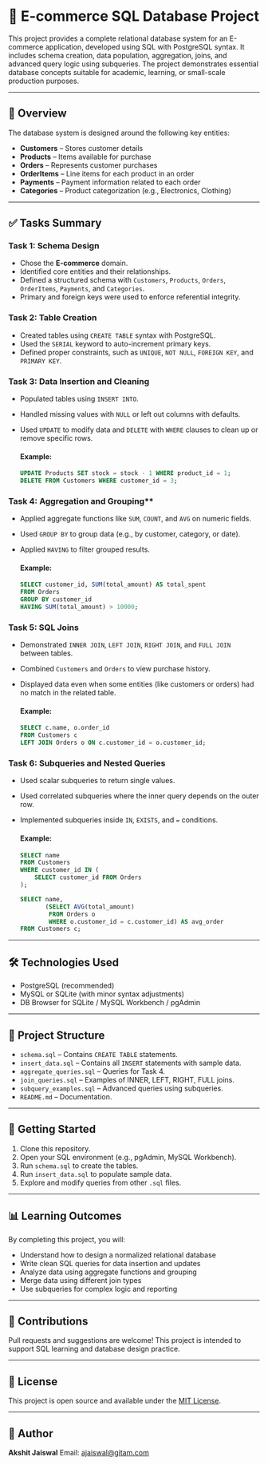 # 🛒 E-commerce SQL Database Project

This project provides a complete relational database system for an E-commerce application, developed using SQL with PostgreSQL syntax. It includes schema creation, data population, aggregation, joins, and advanced query logic using subqueries. The project demonstrates essential database concepts suitable for academic, learning, or small-scale production purposes.

---

## 📌 Overview

The database system is designed around the following key entities:

- **Customers** – Stores customer details
- **Products** – Items available for purchase
- **Orders** – Represents customer purchases
- **OrderItems** – Line items for each product in an order
- **Payments** – Payment information related to each order
- **Categories** – Product categorization (e.g., Electronics, Clothing)

---

## ✅ Tasks Summary

### **Task 1: Schema Design**
- Chose the **E-commerce** domain.
- Identified core entities and their relationships.
- Defined a structured schema with `Customers`, `Products`, `Orders`, `OrderItems`, `Payments`, and `Categories`.
- Primary and foreign keys were used to enforce referential integrity.

### **Task 2: Table Creation**
- Created tables using `CREATE TABLE` syntax with PostgreSQL.
- Used the `SERIAL` keyword to auto-increment primary keys.
- Defined proper constraints, such as `UNIQUE`, `NOT NULL`, `FOREIGN KEY`, and `PRIMARY KEY`.

### **Task 3: Data Insertion and Cleaning**
- Populated tables using `INSERT INTO`.
- Handled missing values with `NULL` or left out columns with defaults.
- Used `UPDATE` to modify data and `DELETE` with `WHERE` clauses to clean up or remove specific rows.
  
  #### Example:
  ```sql
  UPDATE Products SET stock = stock - 1 WHERE product_id = 1;
  DELETE FROM Customers WHERE customer_id = 3;

### **Task 4**: Aggregation and Grouping**

* Applied aggregate functions like `SUM`, `COUNT`, and `AVG` on numeric fields.
* Used `GROUP BY` to group data (e.g., by customer, category, or date).
* Applied `HAVING` to filter grouped results.

  #### Example:

  ```sql
  SELECT customer_id, SUM(total_amount) AS total_spent
  FROM Orders
  GROUP BY customer_id
  HAVING SUM(total_amount) > 10000;
  ```

### **Task 5: SQL Joins**

* Demonstrated `INNER JOIN`, `LEFT JOIN`, `RIGHT JOIN`, and `FULL JOIN` between tables.
* Combined `Customers` and `Orders` to view purchase history.
* Displayed data even when some entities (like customers or orders) had no match in the related table.

  #### Example:

  ```sql
  SELECT c.name, o.order_id
  FROM Customers c
  LEFT JOIN Orders o ON c.customer_id = o.customer_id;
  ```

### **Task 6: Subqueries and Nested Queries**

* Used scalar subqueries to return single values.
* Used correlated subqueries where the inner query depends on the outer row.
* Implemented subqueries inside `IN`, `EXISTS`, and `=` conditions.

  #### Example:

  ```sql
  SELECT name
  FROM Customers
  WHERE customer_id IN (
      SELECT customer_id FROM Orders
  );

  SELECT name,
         (SELECT AVG(total_amount) 
          FROM Orders o 
          WHERE o.customer_id = c.customer_id) AS avg_order
  FROM Customers c;
  ```

---

## 🛠️ Technologies Used

* PostgreSQL (recommended)
* MySQL or SQLite (with minor syntax adjustments)
* DB Browser for SQLite / MySQL Workbench / pgAdmin

---

## 📁 Project Structure

* `schema.sql` – Contains `CREATE TABLE` statements.
* `insert_data.sql` – Contains all `INSERT` statements with sample data.
* `aggregate_queries.sql` – Queries for Task 4.
* `join_queries.sql` – Examples of INNER, LEFT, RIGHT, FULL joins.
* `subquery_examples.sql` – Advanced queries using subqueries.
* `README.md` – Documentation.

---

## 🚀 Getting Started

1. Clone this repository.
2. Open your SQL environment (e.g., pgAdmin, MySQL Workbench).
3. Run `schema.sql` to create the tables.
4. Run `insert_data.sql` to populate sample data.
5. Explore and modify queries from other `.sql` files.

---

## 📊 Learning Outcomes

By completing this project, you will:

* Understand how to design a normalized relational database
* Write clean SQL queries for data insertion and updates
* Analyze data using aggregate functions and grouping
* Merge data using different join types
* Use subqueries for complex logic and reporting

---

## 🤝 Contributions

Pull requests and suggestions are welcome! This project is intended to support SQL learning and database design practice.

---

## 📄 License

This project is open source and available under the [MIT License](LICENSE).

---

## 👤 Author

**Akshit Jaiswal**
Email: ajaiswal@gitam.com

```

